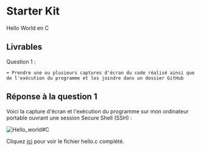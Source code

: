 # Starter Kit

Hello World en C

## Livrables

Question 1 :

```
➡️ Prendre une ou plusieurs captures d'écran du code réalisé ainsi que de l'exécution du programme et les joindre dans un dossier GitHub
```

## Réponse à la question 1

Voici la capture d'écran et l'exécution du programme sur mon ordinateur portable ouvrant une session Secure Shell (SSH) :

![Hello_world#C](https://i.imgur.com/Ns5Ke1O.png)

Cliquez [ici](https://github.com/snir-2024/anthonin.boisot/blob/main/Starter_Kit/HelloWorldC/hello.c) pour voir le fichier hello.c complété.
